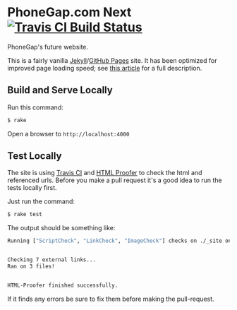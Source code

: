 # PhoneGap.com Next [![Travis CI Build Status](https://api.travis-ci.org/phonegap/phonegap.github.io.svg)](https://travis-ci.org/phonegap/phonegap.github.io)

PhoneGap's future website.

This is a fairly vanilla [Jekyll](http://jekyllrb.com)/[GitHub Pages](https://pages.github.com/) site. It has been optimized for improved page loading speed; see [this article](http://garthdb.com/writings/i-am-a-jekyll-god/) for a full description.

## Build and Serve Locally

Run this command:

```bash
$ rake
```

Open a browser to `http://localhost:4000`

## Test Locally

The site is using [Travis CI](https://travis-ci.org/phonegap/phonegap.github.io) and [HTML Proofer](https://github.com/gjtorikian/html-proofer) to check the html and referenced urls. Before you make a pull request it's a good idea to run the tests locally first.

Just run the command:

```bash
$ rake test
```

The output should be something like:

```bash
Running ["ScriptCheck", "LinkCheck", "ImageCheck"] checks on ./_site on *.html...


Checking 7 external links...
Ran on 3 files!


HTML-Proofer finished successfully.
```

If it finds any errors be sure to fix them before making the pull-request.
